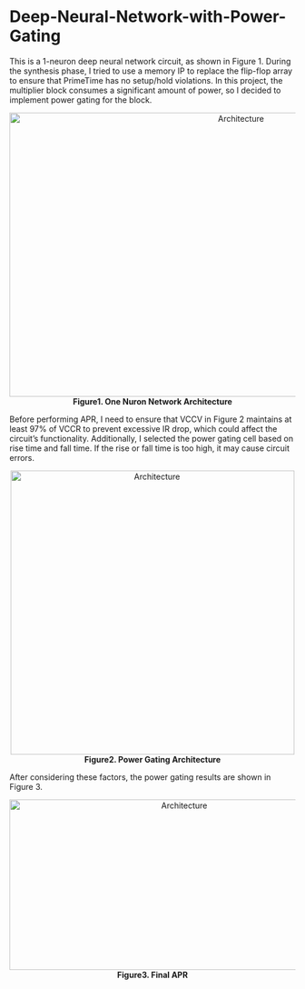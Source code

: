# Deep-Neural-Network-with-Power-Gating
This is a 1-neuron deep neural network circuit, as shown in Figure 1. During the synthesis phase, I tried to use a memory IP to replace the flip-flop array to ensure that PrimeTime has no setup/hold violations. In this project, the multiplier block consumes a significant amount of power, so I decided to implement power gating for the block.

<p align="center">
  <img src="https://github.com/RexJian/Deep-Neural-Network-Power-Gating/blob/main/img/NeuralNetworkArchitecture.png" width="800" height="500" alt="Architecture">
    <br> <strong>Figure1. One Nuron Network Architecture </strong>
</p> 
  
Before performing APR, I need to ensure that VCCV in Figure 2 maintains at least 97% of VCCR to prevent excessive IR drop, which could affect the circuit’s functionality. Additionally, I selected the power gating cell based on rise time and fall time. If the rise or fall time is too high, it may cause circuit errors.
<p align="center">
  <img src="https://github.com/RexJian/Deep-Neural-Network-Power-Gating/blob/main/img/PowerGatingArchitecture.png" width="500" height="500" alt="Architecture">
    <br> <strong>Figure2. Power Gating Architecture </strong>
</p>

  
After considering these factors, the power gating results are shown in Figure 3.
<p align="center">
  <img src="https://github.com/RexJian/Deep-Neural-Network-Power-Gating/blob/main/img/Layout.png" width="600" height="300" alt="Architecture">
    <br> <strong>Figure3. Final APR </strong>
</p>
